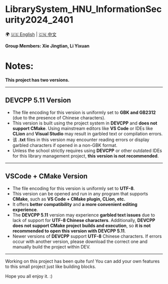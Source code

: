# LibrarySystem_HNU_InformationSecurity2024_2401
🌍 [🇺🇸 English](https://github.com/Moyuin-aka/LibrarySystem_HNU_InformationSecurity2024_2401/wiki/Home) | [🇨🇳 中文](https://github.com/Moyuin-aka/LibrarySystem_HNU_InformationSecurity2024_2401/wiki/Home_zh-CN)


**Group Members: Xie Jingtian, Li Yixuan**

# Notes:

**This project has two versions.**

---

## DEVCPP 5.11 Version  

- The file encoding for this version is uniformly set to **GBK and GB2312** (due to the presence of Chinese characters).  
- This version is built using the project system in **DEVCPP** and **does not support CMake**. Using mainstream editors like **VS Code** or IDEs like **CLion** and **Visual Studio** may result in garbled text or compilation errors.  
- 该 **.txt** files in this version may encounter reading errors or display garbled characters if opened in a non-GBK format.  
- Unless the school strictly requires using **DEVCPP** or other outdated IDEs for this library management project, **this version is not recommended**.  

---

## VSCode + CMake Version  

- The file encoding for this version is uniformly set to **UTF-8**.  
- This version can be opened and run in any program that supports **CMake**, such as **VS Code + CMake plugin, CLion, etc.**  
- It offers **better compatibility** and **a more convenient editing experience**.  
- The **DEVCPP 5.11** version may experience **garbled text issues** due to lack of support for **UTF-8 Chinese characters**. Additionally, **DEVCPP does not support CMake project builds and execution**, so **it is not recommended to open this version with DEVCPP 5.11**.  
- Newer versions of **DEVCPP** support **UTF-8** Chinese characters. If errors occur with another version, please download the correct one and manually build the project within DEV.  

---

Working on this project has been quite fun! You can add your own features to this small project just like building blocks.  

Hope you all enjoy it. :)
